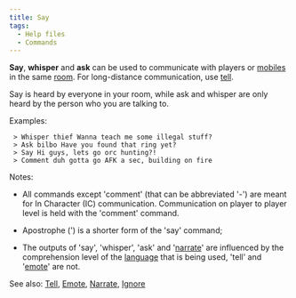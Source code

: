 ```yaml
---
title: Say
tags:
  - Help files
  - Commands
---
```

**Say**, **whisper** and **ask** can be used to communicate with players
or [mobiles](mobile "wikilink") in the same [room](room "wikilink"). For
long-distance communication, use [tell](tell "wikilink").

Say is heard by everyone in your room, while ask and whisper are only
heard by the person who you are talking to.

Examples:

` > Whisper thief Wanna teach me some illegal stuff?`
` > Ask bilbo Have you found that ring yet?`
` > Say Hi guys, lets go orc hunting?!`
` > Comment duh gotta go AFK a sec, building on fire`

Notes:

- All commands except 'comment' (that can be abbreviated '-') are meant
  for In Character (IC) communication. Communication on player to player
  level is held with the 'comment' command.

<!-- -->

- Apostrophe (') is a shorter form of the 'say' command;

<!-- -->

- The outputs of 'say', 'whisper', 'ask' and
  '[narrate](narrate "wikilink")' are influenced by the comprehension
  level of the [language](language "wikilink") that is being used,
  'tell' and '[emote](emote "wikilink")' are not.

See also: [Tell](Tell "wikilink"), [Emote](Emote "wikilink"),
[Narrate](Narrate "wikilink"), [Ignore](Ignore "wikilink")
